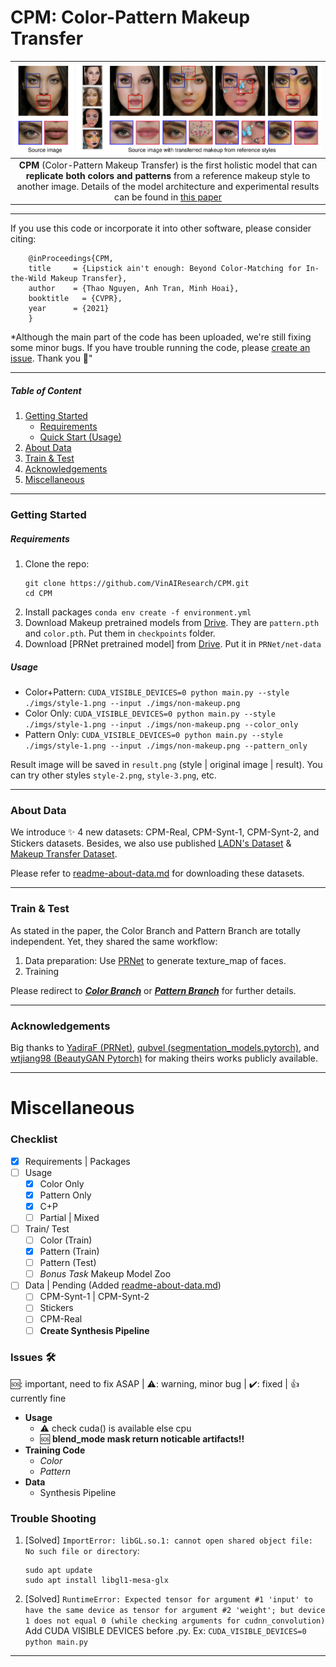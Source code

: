 # CPM: Color-Pattern Makeup Transfer

| ![teaser.png](./imgs/teaser.png) | 
|:--:| 
| **CPM** (Color-Pattern Makeup Transfer) is the first holistic model that can **replicate both colors and patterns** from a reference makeup style to another image. Details of the model architecture and experimental results can be found in [this paper]()|

---

If you use this code or incorporate it into other software, please consider citing:

```
    @inProceedings{CPM,
    title     = {Lipstick ain't enough: Beyond Color-Matching for In-the-Wild Makeup Transfer},
    author    = {Thao Nguyen, Anh Tran, Minh Hoai},
    booktitle   = {CVPR},
    year      = {2021}
    }

```

*Although the main part of the code has been uploaded, we're still fixing some minor bugs. If you have trouble running the code, please [create an issue](https://github.com/VinAIResearch/CPM/issues). Thank you 🌱"

---

##### Table of Content

1. [Getting Started](#getting-started)
	- [Requirements](#requirements)
	- [Quick Start (Usage)](#usage)
1. [About Data](#about-data)
1. [Train & Test](#train---test)
1. [Acknowledgements](#acknowledgements)
1. [Miscellaneous](#miscellaneous)

---

### Getting Started

##### Requirements

1. Clone the repo:
	```
	git clone https://github.com/VinAIResearch/CPM.git
	cd CPM
	```
1. Install packages `conda env create -f environment.yml`
1. Download Makeup pretrained models from [Drive](https://drive.google.com/drive/folders/1dagiuultGgDd_QNikMTrNlmCmWEaFV_N?usp=sharing). They are `pattern.pth` and `color.pth`. Put them in `checkpoints` folder.
1. Download [PRNet pretrained model] from [Drive](https://drive.google.com/file/d/1UoE-XuW1SDLUjZmJPkIZ1MLxvQFgmTFH/view). Put it in `PRNet/net-data`
##### Usage

- Color+Pattern: `CUDA_VISIBLE_DEVICES=0 python main.py --style ./imgs/style-1.png --input ./imgs/non-makeup.png`
- Color Only: `CUDA_VISIBLE_DEVICES=0 python main.py --style ./imgs/style-1.png --input ./imgs/non-makeup.png --color_only`
- Pattern Only: `CUDA_VISIBLE_DEVICES=0 python main.py --style ./imgs/style-1.png --input ./imgs/non-makeup.png --pattern_only`

Result image will be saved in `result.png` (style | original image | result). You can try other styles `style-2.png`, `style-3.png`, etc.

---

### About Data

We introduce ✨ 4 new datasets: CPM-Real, CPM-Synt-1, CPM-Synt-2, and Stickers datasets. Besides, we also use published [LADN's Dataset](https://georgegu1997.github.io/LADN-project-page/) & [Makeup Transfer Dataset](http://liusi-group.com/projects/BeautyGAN).

Please refer to [readme-about-data.md](./readme-about-data.md) for downloading these datasets.

---

### Train & Test


As stated in the paper, the Color Branch and Pattern Branch are totally independent. Yet, they shared the same workflow:

1. Data preparation: Use [PRNet](https://github.com/YadiraF/PRNet) to generate texture_map of faces.
1. Training

Please redirect to [***Color Branch***](./Color) or [***Pattern Branch***](./Pattern) for further details.

---

### Acknowledgements

Big thanks to [YadiraF (PRNet)](https://github.com/YadiraF/PRNet), [qubvel (segmentation_models.pytorch)](https://github.com/qubvel/segmentation_models.pytorch), and [wtjiang98 (BeautyGAN Pytorch)](https://github.com/wtjiang98/BeautyGAN_pytorch) for making theirs works publicly available.

---

# Miscellaneous

### Checklist

- [x] Requirements | Packages
- [ ] Usage
	- [x] Color Only
	- [x] Pattern Only
	- [x] C+P
	- [ ] Partial | Mixed
- [ ] Train/ Test
	- [ ] Color (Train)
	- [x] Pattern (Train)
	- [ ] Pattern (Test)
	- [ ] *Bonus Task* Makeup Model Zoo
- [ ] Data | Pending (Added [readme-about-data.md](./readme-about-data.md))
	- [ ] CPM-Synt-1 | CPM-Synt-2
	- [ ] Stickers
	- [ ] CPM-Real
	- [ ] **Create Synthesis Pipeline**

### Issues 🛠️

🆘: important, need to fix ASAP | ⚠️: warning, minor bug | ✔️: fixed | 👍 currently fine

- **Usage**
	- ⚠️ check cuda() is available else cpu
	- 🆘 **blend_mode mask return noticable artifacts!!**
- **Training Code**
	- *Color*
	- *Pattern*
- **Data**
	- Synthesis Pipeline

### Trouble Shooting

1. [Solved] `ImportError: libGL.so.1: cannot open shared object file: No such file or directory`:
	```
	sudo apt update
	sudo apt install libgl1-mesa-glx
	```
1. [Solved] `RuntimeError: Expected tensor for argument #1 'input' to have the same device as tensor for argument #2 'weight'; but device 1 does not equal 0 (while checking arguments for cudnn_convolution)`
	Add CUDA VISIBLE DEVICES before .py. Ex: `CUDA_VISIBLE_DEVICES=0 python main.py`

---